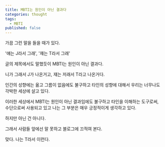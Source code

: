```yaml
---
title: MBTI는 원인이 아닌 결과다
categories: thought
tags:
  - MBTI
published: false
---
```

가끔 그런 말을 들을 때가 있다.

'얘는 J라서 그래', '쟤는 T라서 그래'

글의 제목에서도 말했듯이 MBTI는 원인이 아닌 결과다.

니가 그래서 J가 나온거고, 쟤는 저래서 T라고 나온거다.


인간의 성향에는 옮고 그름이 없음에도 불구하고 타인의 성향에 대해서 우리는 너무나도 각박한 세상에 살고 있다.

이러한 세상에서 MBTI는 원인이 아닌 결과임에도 불구하고 타인을 이해하는 도구로써, 수단으로써 사용되고 있고 나는 그 부분은 매우 긍정적이게 생각하고 있다.

하지만 아닌 건 아니다.

그래서 사람들 앞에선 말 못하고 블로그에 끄적여 본다.

맞다. 나는 T라서 이런다.
